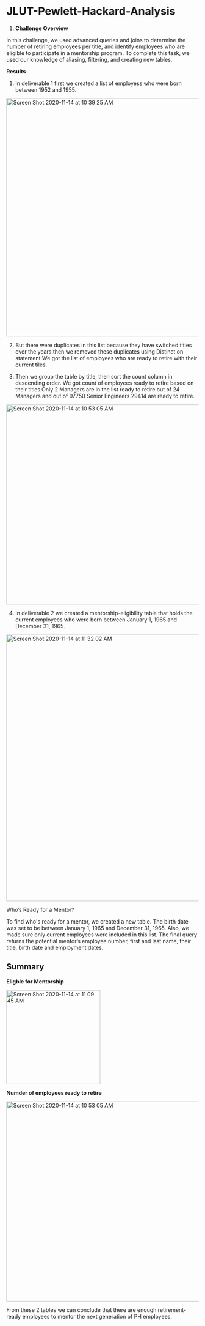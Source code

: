 # JLUT-Pewlett-Hackard-Analysis


1. **Challenge Overview**





In this challenge, we used advanced queries and joins to determine the number of retiring employees per title, and identify employees who are eligible to participate in a mentorship program. 
To complete this task, we used our knowledge of aliasing, filtering, and creating new tables.



 **Results**


1. In deliverable 1 first we created a list of employess who were born between 1952 and 1955.

<img width="623" alt="Screen Shot 2020-11-14 at 10 39 25 AM" src="https://user-images.githubusercontent.com/71113701/99153182-9ac72d00-266c-11eb-859f-b002429937b1.png">


2. But there were duplicates in this list because they have switched titles over the years.then we removed these duplicates using Distinct on statement.We got the list of employees who are ready to retire with their current tiles.

3. Then we group the table by title, then sort the count column in descending order. We got count of employees ready to retire based on their titles.Only
2 Managers are in the list ready to retire out of 24 Managers and out of 97750 Senior Engineers 29414 are ready to retire.

<img width="523" alt="Screen Shot 2020-11-14 at 10 53 05 AM" src="https://user-images.githubusercontent.com/71113701/99153232-d4983380-266c-11eb-8d69-d8379db34718.png">


4.  In deliverable 2 we created a mentorship-eligibility table that holds the current employees who were born between January 1, 1965 and December 31, 1965.

<img width="697" alt="Screen Shot 2020-11-14 at 11 32 02 AM" src="https://user-images.githubusercontent.com/71113701/99153277-13c68480-266d-11eb-833a-352a9e4ac8f8.png">


Who’s Ready for a Mentor?

To find who's ready for a mentor, we created a new table. The birth date was set to be between January 1, 1965 and December 31, 1965. Also, we made sure only current employees were included in this list. The final query returns the potential mentor’s employee number, first and last name, their title, birth date and employment dates.







## Summary 





**Eligble for Mentorship**

 
<img width="246" alt="Screen Shot 2020-11-14 at 11 09 45 AM" src="https://user-images.githubusercontent.com/71113701/99153096-e9c09280-266b-11eb-81fc-65371b2cba0a.png">







**Numder of employees ready to retire**

<img width="523" alt="Screen Shot 2020-11-14 at 10 53 05 AM" src="https://user-images.githubusercontent.com/71113701/99153114-0a88e800-266c-11eb-95ae-cbd780d78c8a.png">





From these 2 tables we can conclude that there are enough retirement-ready employees to mentor the next generation of PH employees.



